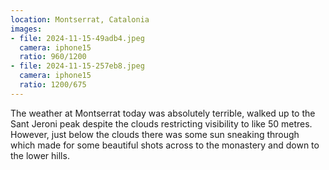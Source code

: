 ```yaml
---
location: Montserrat, Catalonia
images:
- file: 2024-11-15-49adb4.jpeg
  camera: iphone15
  ratio: 960/1200
- file: 2024-11-15-257eb8.jpeg
  camera: iphone15
  ratio: 1200/675
---
```


The weather at Montserrat today was absolutely terrible, walked up to the Sant Jeroni peak despite the clouds restricting visibility to like 50 metres. However, just below the clouds there was some sun sneaking through which made for some beautiful shots across to the monastery and down to the lower hills.